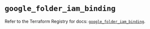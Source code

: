 # `google_folder_iam_binding`

Refer to the Terraform Registry for docs: [`google_folder_iam_binding`](https://registry.terraform.io/providers/hashicorp/google-beta/6.5.0/docs/resources/google_folder_iam_binding).
